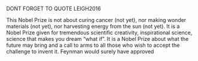 DONT FORGET TO QUOTE LEIGH2016


This Nobel Prize is not about curing cancer (not yet), nor
making wonder materials (not yet), nor harvesting energy
from the sun (not yet). It is a Nobel Prize given for
tremendous scientific creativity, inspirational science, science
that makes you dream “what if”. It is a Nobel Prize about
what the future may bring and a call to arms to all those who
wish to accept the challenge to invent it. Feynman would
surely have approved 
